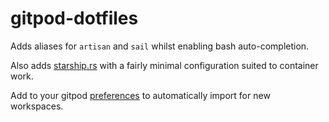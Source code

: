 # gitpod-dotfiles

Adds aliases for `artisan` and `sail` whilst enabling bash auto-completion.

Also adds [starship.rs](https://starship.rs) with a fairly minimal configuration suited to container work.

Add to your gitpod [preferences](https://gitpod.io/preferences) to automatically import for new workspaces.